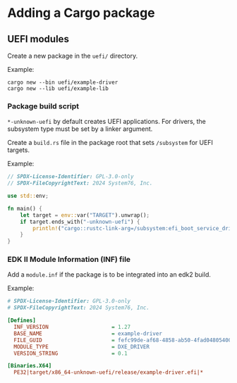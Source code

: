 # Adding a Cargo package

## UEFI modules

Create a new package in the `uefi/` directory.

Example:

```
cargo new --bin uefi/example-driver
cargo new --lib uefi/example-lib
```

### Package build script

`*-unknown-uefi` by default creates UEFI applications. For drivers, the
subsystem type must be set by a linker argument.

Create a `build.rs` file in the package root that sets `/subsystem` for UEFI
targets.

Example:

```rust
// SPDX-License-Identifier: GPL-3.0-only
// SPDX-FileCopyrightText: 2024 System76, Inc.

use std::env;

fn main() {
    let target = env::var("TARGET").unwrap();
    if target.ends_with("-unknown-uefi") {
        println!("cargo::rustc-link-arg=/subsystem:efi_boot_service_driver");
    }
}
```

### EDK II Module Information (INF) file

Add a `module.inf` if the package is to be integrated into an edk2 build.

Example:

```ini
# SPDX-License-Identifier: GPL-3.0-only
# SPDX-FileCopyrightText: 2024 System76, Inc.

[Defines]
  INF_VERSION                    = 1.27
  BASE_NAME                      = example-driver
  FILE_GUID                      = fefc99de-af68-4858-ab50-4fad04805400
  MODULE_TYPE                    = DXE_DRIVER
  VERSION_STRING                 = 0.1

[Binaries.X64]
  PE32|target/x86_64-unknown-uefi/release/example-driver.efi|*
```
